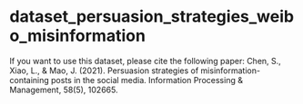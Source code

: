 # dataset_persuasion_strategies_weibo_misinformation

If you want to use this dataset, please cite the following paper:
Chen, S., Xiao, L., & Mao, J. (2021). Persuasion strategies of misinformation-containing posts in the social media. Information Processing & Management, 58(5), 102665.
